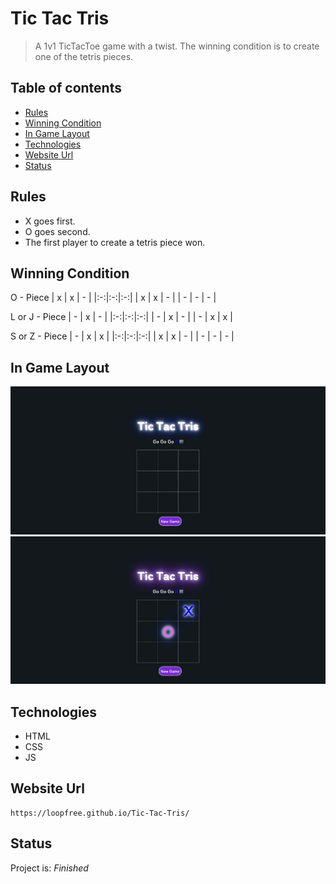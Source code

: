 # Tic Tac Tris
> A 1v1 TicTacToe game with a twist. The winning condition is to create one of the tetris pieces.

## Table of contents
* [Rules](#rules)
* [Winning Condition](#winning-condition)
* [In Game Layout](#in-game-layout)
* [Technologies](#technologies)
* [Website Url](#website-url)
* [Status](#status)


## Rules
* X goes first.
* O goes second.
* The first player to create a tetris piece won.

## Winning Condition
O - Piece
| x | x | - |
|:-:|:-:|:-:|
| x | x | - |
| - | - | - |

L or J - Piece
| - | x | - |
|:-:|:-:|:-:|
| - | x | - |
| - | x | x |

S or Z - Piece
| - | x | x |
|:-:|:-:|:-:|
| x | x | - |
| - | - | - |

## In Game Layout
![photo-one](./img/photo1.jpg)
![photo-two](./img/photo2.jpg)

## Technologies
* HTML
* CSS
* JS

## Website Url
    https://loopfree.github.io/Tic-Tac-Tris/

## Status
Project is: _Finished_
